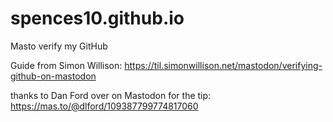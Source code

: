 # spences10.github.io

Masto verify my GitHub

Guide from Simon Willison: https://til.simonwillison.net/mastodon/verifying-github-on-mastodon

thanks to Dan Ford over on Mastodon for the tip: https://mas.to/@dlford/109387799774817060
